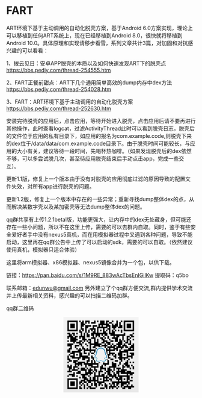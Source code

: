 # FART
ART环境下基于主动调用的自动化脱壳方案，基于Android 6.0方案实现，理论上可以移植到任何ART系统上，现在已经移植到Android 8.0，很快就将移植到Android 10.0。具体原理和实现请移步看雪，系列文章共计3篇，对加固和对抗感兴趣的可以看看：


1、拨云见日：安卓APP脱壳的本质以及如何快速发现ART下的脱壳点 https://bbs.pediy.com/thread-254555.htm


2、FART正餐前甜点：ART下几个通用简单高效的dump内存中dex方法 https://bbs.pediy.com/thread-254028.htm


3、FART：ART环境下基于主动调用的自动化脱壳方案 https://bbs.pediy.com/thread-252630.htm


安装完待脱壳的应用后，点击应用，等待开始进入脱壳，点击应用后请不要再进行其他操作，此时查看logcat，过滤ActivityThread此时可以看到脱壳日志，脱壳后的文件位于应用的私有目录下，如应用的报名为com.example.code,则脱壳下来的dex位于/data/data/com.example.code目录下。由于脱壳时间可能较长，与应用的大小有关，建议等待一段时间，先喝杯热咖啡。（如果发现脱壳后的dex依然不够，可以多尝试脱几次，甚至待应用脱壳结束后手动点击app，完成一些交互）。


 更新1.1版，修复上一个版本由于没有对脱壳的应用彻底过滤的原因导致的配置文件失效，对所有app进行脱壳的问题。


 更新1.2版，修复上一个版本中存在的一些异常；重新寻找dump整体dex的点，从而解决某数字壳以及某加密壳等无法dump整体dex的问题。
 
 qq群共享有上传1.2.1betal版，功能更强大，让内存中的dex无处藏身，但可能还存在一些小问题，所以不在这里上传，需要的可以去群内自取。同时，鉴于有些安全爱好者手中没有nexus5真机，而在用模拟器过程中又遇到各种问题，导致不能启动，这里再在qq群公告中上传了可以启动的sdk，需要的可以自取。（依然建议使用真机，模拟器只适合体验）
 
 
 这里将arm模拟器、x86模拟器、nexus5镜像合并为一个包，以供下载。


链接：https://pan.baidu.com/s/1M9RE_883wAcTbsEnIGilKw 
提取码：q5bo 


联系邮箱：edunwu@gmail.com 另外建立了个qq群方便交流,群内提供学术交流并上传最新相关资料，感兴趣的可以扫描二维码加群。

qq群二维码
<p align="center">
  <img width="200" height="200" src="https://github.com/hanbinglengyue/img/blob/master/qq.JPG">
</p>


